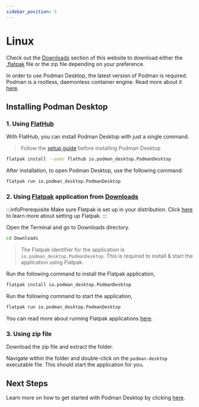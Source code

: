 ```yaml
---
sidebar_position: 5
---
```


# Linux

Check out the [Downloads](/downloads/linux) section of this website to download either the [.flatpak](https://flatpak.org/setup/Fedora) file or the zip file depending on your preference.

In order to use Podman Desktop, the latest version of Podman is required. Podman is a rootless, daemonless container engine. Read more about it [here](https://podman.io/whatis.html).

## Installing Podman Desktop

### 1. Using [FlatHub](https://flathub.org/apps/details/io.podman_desktop.PodmanDesktop)

With FlatHub, you can install Podman Desktop with just a single command.

> Follow the [setup guide](https://flatpak.org/setup/) before installing Podman Desktop

```sh
flatpak install --user flathub io.podman_desktop.PodmanDesktop
```
After installation, to open Podman Desktop, use the following command:

```sh
flatpak run io.podman_desktop.PodmanDesktop
```

### 2. Using [Flatpak](https://flatpak.org/setup/) application from [Downloads](/downloads/linux)

:::infoPrerequisite 
Make sure Flatpak is set up in your distribution. Click [here](https://flatpak.org/setup/) to learn more about setting up Flatpak.
:::

Open the Terminal and go to Downloads directory. 

```sh
cd Downloads
```

> The Flatpak identifier for the application is `io.podman_desktop.PodmanDesktop`. This is required to install & start the application using Flatpak.

Run the following command to install the Flatpak application,

```sh
flatpak install io.podman_desktop.PodmanDesktop
```

Run the following command to start the application,

```sh
flatpak run io.podman_desktop.PodmanDesktop
```

You can read more about running Flatpak applications [here](https://docs.flatpak.org/en/latest/using-flatpak.html).

### 3. Using zip file

Download the zip file and extract the folder.

Navigate within the folder and double-click on the `podman-desktop` executable file. This should start the application for you.

## Next Steps

Learn more on how to get started with Podman Desktop by clicking [here](/docs/getting-started/getting-started).
